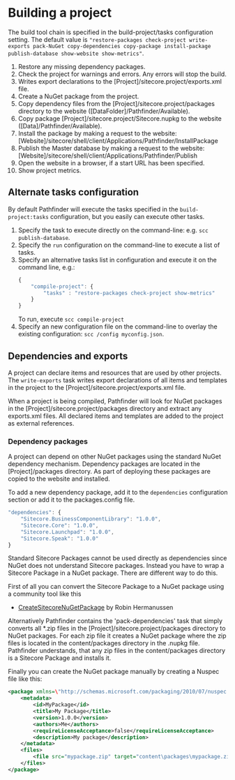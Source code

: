 # Building a project
The build tool chain is specified in the build-project/tasks configuration setting. The default value is 
``"restore-packages check-project write-exports pack-NuGet copy-dependencies copy-package install-package publish-database show-website show-metrics"``.

1. Restore any missing dependency packages.
1. Check the project for warnings and errors. Any errors will stop the build.
1. Writes export declarations to the [Project]/sitecore.project/exports.xml file.
1. Create a NuGet package from the project.
1. Copy dependency files from the [Project]/sitecore.project/packages directory to the website ([DataFolder]/Pathfinder/Available).
1. Copy package [Project]/sitecore.project/Sitecore.nupkg to the website ([Data]/Pathfinder/Available).
1. Install the package by making a request to the website: [Website]/sitecore/shell/client/Applications/Pathfinder/InstallPackage
1. Publish the Master database by making a request to the website: [Website]/sitecore/shell/client/Applications/Pathfinder/Publish
1. Open the website in a browser, if a start URL has been specified.
1. Show project metrics.

## Alternate tasks configuration
By default Pathfinder will execute the tasks specified in the `build-project:tasks` configuration, but you easily can execute other tasks.

1. Specify the task to execute directly on the command-line: e.g. `scc publish-database`.
1. Specify the `run` configuration on the command-line to execute a list of tasks.
1. Specify an alternative tasks list in configuration and execute it on the command line, e.g.:
    ```js
    {
        "compile-project": {
            "tasks" : "restore-packages check-project show-metrics"
        }
    }
    ```
    To run, execute `scc compile-project`
4. Specify an new configuration file on the command-line to overlay the existing configuration: `scc /config myconfig.json`.

## Dependencies and exports
A project can declare items and resources that are used by other projects. The `write-exports` task writes export declarations of all
items and templates in the project to the [Project]/sitecore.project/exports.xml file.

When a project is being compiled, Pathfinder will look for NuGet packages in the [Project]/sitecore.project/packages directory and 
extract any exports.xml files. All declared items and templates are added to the project as external references.

### Dependency packages
A project can depend on other NuGet packages using the standard NuGet dependency mechanism. Dependency packages are located in the
[Project]/packages directory. As part of deploying these packages are copied to the website and installed.

To add a new dependency package, add it to the `dependencies` configuration section or add it to the packages.config file. 

```js
"dependencies": {
    "Sitecore.BusinessComponentLibrary": "1.0.0",
    "Sitecore.Core": "1.0.0",
    "Sitecore.Launchpad": "1.0.0",
    "Sitecore.Speak": "1.0.0"
}
```

Standard Sitecore Packages cannot be used directly as dependencies since NuGet does not understand Sitecore packages. Instead you have to wrap
a Sitecore Package in a NuGet package. There are different way to do this. 

First of all you can convert the Sitecore Package to a NuGet package using a community tool like this

* [CreateSitecoreNuGetPackage](http://hermanussen.eu/sitecore/wordpress/2013/05/turn----any----sitecore----package----into----a----NuGet----package/) by Robin Hermanussen

Alternatively Pathfinder contains the 'pack-dependencies' task that simply converts all *.zip files in the [Project]/sitecore.project/packages directory 
to NuGet packages. For each zip file it creates a NuGet package where the zip files is located in the content/packages directory in the .nupkg file. 
Pathfinder understands, that any zip files in the content/packages directory is a Sitecore Package and installs it.

Finally you can create the NuGet package manually by creating a Nuspec file like this:

```xml
<package xmlns=\"http://schemas.microsoft.com/packaging/2010/07/nuspec.xsd\">
    <metadata>
        <id>MyPackage</id>
        <title>My Package</title>
        <version>1.0.0</version>
        <authors>Me</authors>
        <requireLicenseAcceptance>false</requireLicenseAcceptance>
        <description>My package</description>
    </metadata>
    <files>
        <file src="mypackage.zip" target="content\packages\mypackage.zip"/>
    </files>
</package>
```
